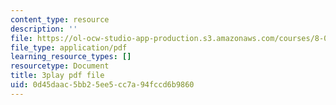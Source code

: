 ```yaml
---
content_type: resource
description: ''
file: https://ol-ocw-studio-app-production.s3.amazonaws.com/courses/8-01sc-classical-mechanics-fall-2016/0d45daac5bb25ee5cc7a94fccd6b9860_0PrwAbgoMA.pdf
file_type: application/pdf
learning_resource_types: []
resourcetype: Document
title: 3play pdf file
uid: 0d45daac-5bb2-5ee5-cc7a-94fccd6b9860
---
```


